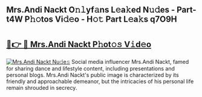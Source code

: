 ## Mrs.Andi Nackt O𝚗𝚕yf𝚊ns L𝚎a𝚔ed N𝚞𝚍es - Part-t4W P𝚑𝚘tos Vi𝚍𝚎o - H𝚘𝚝 Part L𝚎a𝚔s q7O9H

# <h2><a href="http://kf9l51y.oniu.top/?m=Mrs.Andi+Nackt">🔗👉 🔴 Mrs.Andi Nackt P𝚑ot𝚘𝚜 V𝚒d𝚎o</a></h2>

[![Mrs.Andi Nackt Nu𝚍e𝚜](https://i.imgur.com/0qMVB7G.gif)](http://kf9l51y.oniu.top/?m=Mrs.Andi+Nackt)
Social media influencer Mrs.Andi Nackt, famed for sharing dance and lifestyle content, including presentations and personal blogs. Mrs.Andi Nackt's public image is characterized by its friendly and approachable demeanor, but the intricacies of his personal life remain shrouded in secrecy.  
